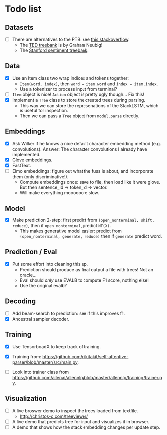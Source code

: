 # Todo list

## Datasets
- [ ] There are alternatives to the PTB: see [this stackoverflow](https://stackoverflow.com/questions/8949517/is-there-any-treebank-for-free).
  * The [TED treebank](https://ahcweb01.naist.jp/resource/tedtreebank/) is by Graham Neubig!
  * The [Stanford sentiment treebank](https://nlp.stanford.edu/sentiment/).

## Data
- [x] Use an Item class two wrap indices and tokens together:
    * `Item(word, index)`, then `word = item.word` and `index = item.index`.
    * Use a tokenizer to process input from terminal?
- [ ] `Item` object is nice! `Action` object is pretty ugly though... Fix this!
- [x] Implement a `Tree` class to store the created trees during parsing.
    * This way we can store the represenations of the StackLSTM, which is useful for inspection.
    * Then we can pass a `Tree` object from `model.parse` directly.

## Embeddings
- [x] Ask Wilker if he knows a nice default character embedding method (e.g. convolutions). Answer: The character convolutions I already have implemented.
- [x] Glove embeddings.
- [x] FastText.
- [ ] Elmo embeddings: figure out what the fuss is about, and incorporate them (only discriminative!).
    * Compute embeddings once: save to file, then load like it were glove. But then sentence_id -> token_id -> vector.
    * Will make everything moooooore slow.

## Model
- [x] Make prediction 2-step: first predict from `(open_nonterminal, shift, reduce)`, then if `open_nonterminal`, predict `NT(X)`.
    * This makes generative model easier: predict from `(open_nonterminal, generate, reduce)` then if `generate` predict word.

## Prediction / Eval
- [x] Put some effort into cleaning this up.
    * Prediction should produce as final output a file with trees! Not an oracle...
    * Eval should *only* use EVALB to compute F1 score, nothing else!
    * Use the original evalb?

## Decoding
- [ ] Add beam-search to prediction: see if this improves f1.
- [x] Ancestral sampler decoder.

## Training
- [x] Use TensorboadX to keep track of training.
- [x] Training from: https://github.com/nikitakit/self-attentive-parser/blob/master/src/main.py.
- [ ] Look into trainer class from https://github.com/allenai/allennlp/blob/master/allennlp/training/trainer.py.


## Visualization
- [ ] A live broswer demo to inspect the trees loaded from textfile.
  * http://christos-c.com/treeviewer/
- [ ] A live demo that predicts tree for input and visualizes it in browser.
- [ ] A demo that shows how the stack embedding changes per update step.
